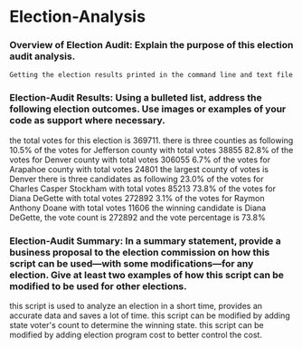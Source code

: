 # Election-Analysis
### Overview of Election Audit: Explain the purpose of this election audit analysis.
    Getting the election results printed in the command line and text file


### Election-Audit Results: Using a bulleted list, address the following election outcomes. Use images or examples of your code as support where necessary.

the total votes for this election is 369711. 
there is three counties as following 
10.5% of the votes for Jefferson county with total votes 38855
82.8% of the votes for Denver county with total votes 306055
6.7% of the votes for Arapahoe county with total votes 24801
the largest county of votes is Denver
there is three candidates as following 
23.0% of the votes for Charles Casper Stockham with total votes 85213
73.8% of the votes for Diana DeGette with total votes 272892
3.1% of the votes for Raymon Anthony Doane with total votes 11606
the winning candidate is Diana DeGette, the vote count is 272892 and the vote percentage is 73.8%


### Election-Audit Summary: In a summary statement, provide a business proposal to the election commission on how this script can be used—with some modifications—for any election. Give at least two examples of how this script can be modified to be used for other elections.

this script is used to analyze an election in a short time, provides an accurate data and saves a lot of time.
this script can be modified by adding state voter's count to determine the winning state.
this script can be modified by adding election program cost to better control the cost.



